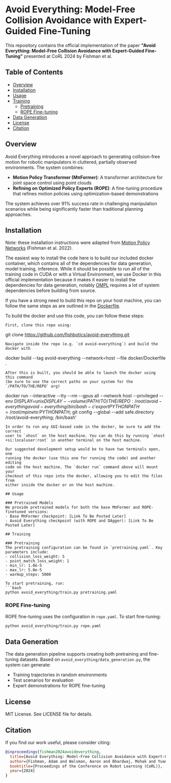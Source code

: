 # Avoid Everything: Model-Free Collision Avoidance with Expert-Guided Fine-Tuning

This repository contains the official implementation of the paper **"Avoid Everything: Model-Free Collision Avoidance with Expert-Guided Fine-Tuning"** presented at CoRL 2024 by Fishman et al.

## Table of Contents
* [Overview](#overview)
* [Installation](#installation)
* [Usage](#usage)
* [Training](#training)
  * [Pretraining](#pretraining)
  * [ROPE Fine-tuning](#rope-fine-tuning)
* [Data Generation](#data-generation)
* [License](#license)
* [Citation](#citation)

## Overview

Avoid Everything introduces a novel approach to generating collision-free motion for robotic manipulators in cluttered, partially observed environments. The system combines:

- **Motion Policy Transformer (MπFormer)**: A transformer architecture for joint space control using point clouds
- **Refining on Optimized Policy Experts (ROPE)**: A fine-tuning procedure that refines motion policies using optimization-based demonstrations

The system achieves over 91% success rate in challenging manipulation scenarios while being significantly faster than traditional planning approaches.

## Installation

Note: these installation instructions were adapted from [Motion Policy Networks](https://github.com/NVlabs/motion-policy-networks) (Fishman et al. 2022). 

The easiest way to install the code here is to build our included docker container,
which contains all of the dependencies for data generation, model training,
inference. While it should be possible to run all of the training code in CUDA or with a Virtual Environment, we use Docker in this official implementation because it makes it easier to install the dependencies for data generation, notably [OMPL](https://ompl.kavrakilab.org/) requires a lot of system dependencies before building from source.

If you have a strong need to build this repo on your host machine, you can follow the same steps as are outlined in the [Dockerfile](docker/Dockerfile).

To build the docker and use this code, you can follow these steps:
```
First, clone this repo using:
```
git clone https://github.com/fishbotics/avoid-everything.git
```
Navigate inside the repo (e.g. `cd avoid-everything`) and build the docker with
```
docker build --tag avoid-everything --network=host --file docker/Dockerfile .
```
After this is built, you should be able to launch the docker using this command
(be sure to use the correct paths on your system for the `/PATH/TO/THE/REPO` arg)
```
docker run --interactive --tty --rm --gpus all --network host --privileged --env DISPLAY=unix$DISPLAY --volume /PATH/TO/THE/REPO:/root/avoid-everything avoid-everything /bin/bash -c 'export PYTHONPATH=/root/mpinets:$PYTHONPATH; git config --global --add safe.directory /root/avoid-everything; /bin/bash'
```
In order to run any GUI-based code in the docker, be sure to add the correct
user to `xhost` on the host machine. You can do this by running `xhost
+si:localuser:root` in another terminal on the host machine.

Our suggested development setup would be to have two terminals open, one
running the docker (use this one for running the code) and another editing
code on the host machine. The `docker run` command above will mount your
checkout of this repo into the docker, allowing you to edit the files from
either inside the docker or on the host machine.

## Usage

### Pretrained Models
We provide pretrained models for both the base MπFormer and ROPE-finetuned versions:
- Base MπFormer checkpoint: [Link To Be Posted Later]
- Avoid Everything checkpoint (with ROPE and DAgger): [Link To Be Posted Later]

## Training

### Pretraining
The pretraining configuration can be found in `pretraining.yaml`. Key parameters include:
- collision_loss_weight: 5
- point_match_loss_weight: 1
- min_lr: 1.0e-5
- max_lr: 5.0e-5
- warmup_steps: 5000

To start pretraining, run:
```bash
python avoid_everything/train.py pretraining.yaml
```


### ROPE Fine-tuning
ROPE fine-tuning uses the configuration in `rope.yaml`. To start fine-tuning:
```bash
python avoid_everything/train.py rope.yaml
```

## Data Generation

The data generation pipeline supports creating both pretraining and fine-tuning datasets. Based on `avoid_everything/data_generation.py`, the system can generate:

- Training trajectories in random environments
- Test scenarios for evaluation
- Expert demonstrations for ROPE fine-tuning

## License

MIT License. See LICENSE file for details.

## Citation

If you find our work useful, please consider citing:

```bibtex
@inproceedings{fishman2024avoideverything,
  title={Avoid Everything: Model-Free Collision Avoidance with Expert-Guided Fine-Tuning},
  author={Fishman, Adam and Walsman, Aaron and Bhardwaj, Mohak and Yuan, Wentao and Sundaralingam, Balakumar and Boots, Byron and Fox, Dieter},
  booktitle={Proceedings of the Conference on Robot Learning (CoRL)},
  year={2024}
}

```
